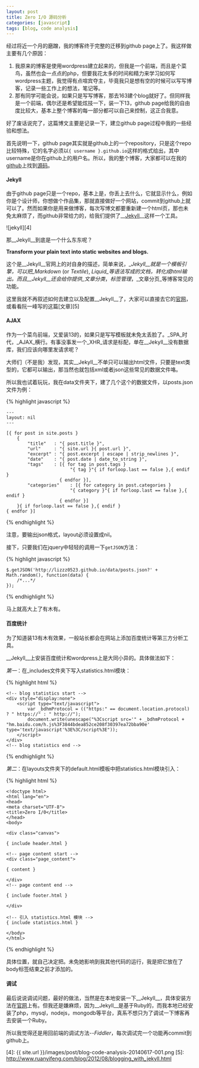 ```yaml
---
layout: post
title: Zero I/O 源码分析
categories: [javascript]
tags: [blog, code analysis]
---
```



经过将近一个月的磨蹭，我的博客终于完整的迁移到github page上了。我这样做主要有几个原因：

1. 我原来的博客是使用wordpress建立起来的，但我是一个前端，而且是个菜鸟，虽然也会一点点的php，但要我花太多的时间和精力来学习如何写wordpress主题，我觉得有点喧宾夺主，毕竟我只是想有空的时候可以写写博客，记录一些工作上的想法，笔记等。
2. 那有同学可能会说，如果只是写写博客，那去163建个blog就好了。但同样我是一个前端，偶尔还是希望能炫技一下，装一下13，github page给我的自由度比较大，基本上整个博客的每一部分都可以自己来控制，这正合我意。

好了废话说完了，这篇博文主要是记录一下，建立github page过程中我的一些经验和想法。

首先说明一下，github page其实就是github上的一个repository，只是这个repo比较特殊，它的名字必须以`{ username }.github.io`这样的格式给出，其中username是你在github上的用户名。所以，我的整个博客，大家都可以在我的[github][1]上找到[源码][2]。


#### Jekyll

由于github page只是一个repo，基本上是，你丢上去什么，它就显示什么，例如你是个设计师，你想做个作品集，那就直接做好一个网站，commit到github上就可以了。然而如果你是用来做博客，每次写博文都要重新建一个html页，那也未免太麻烦了，而github非常给力的，给我们提供了__[Jekyll][3]__这样一个工具。

![jekyll][4]

那__Jekyll__到底是一个什么东东呢？

__Transform your plain text into static websites and blogs.__

这个是__Jekyll__官网上的对自身的描述，简单来说，__Jekyll__就是一个模板引擎，可以把_Markdown_ (or _Textile_), _Liquid_等语法写成的文档，转化成html输出。而且__Jekyll__还会给你提供_文章分类_，_标签管理_，_文章分页_等博客常见的功能。 

这里我就不再叙述如何去建立以及配置__Jekyll__了，大家可以直接去它的[官网][3]，或看看阮一峰写的这篇[文章][5]


#### AJAX

作为一个菜鸟前端，又爱装13的，如果只是写写模板就未免太丢脸了。_SPA_时代，_AJAX_横行。有事没事发一个_XHR_请求是标配，单在__Jekyll__没有数据库，我们应该向哪里发请求呢？

大师们（不是我）发现，其实__Jekyll__不单只可以输出html文件，只要是text类型的，它都可以输出，那当然也就包括xml或者json这些常见的数据文件咯。

所以我也试着玩玩，我在data文件夹下，建了几个这个的数据文件，以posts.json文件为例：

{% highlight javascript %}

    ---
    layout: nil
    ---

    [{ for post in site.posts }
        {
            "title"   : "{ post.title }",
            "url"     : "{ site.url }{ post.url }",
            "excerpt" : "{ post.excerpt | escape | strip_newlines }",
            "date"    : "{ post.date | date_to_string }",
            "tags"    : [{ for tag in post.tags }
                            "{ tag }"{ if forloop.last == false },{ endif }
                        { endfor }],
            "categories"    : [{ for category in post.categories }
                            "{ category }"{ if forloop.last == false },{ endif }
                        { endfor }]
        }{ if forloop.last == false },{ endif }
    { endfor }]

{% endhighlight %}

注意，要输出json格式，layout必须设置成nil。

接下，只要我们在jquery中轻轻的调用一下`getJSON`方法：

{% highlight javascript %}

    $.getJSON('http://lizzz0523.github.io/data/posts.json?' + Math.random(), function(data) {
        /*...*/
    });

{% endhighlight %}

马上就高大上了有木有。


#### 百度统计

为了知道装13有木有效果，一般站长都会在网站上添加百度统计等第三方分析工具。

__Jekyll__上安装百度统计和wordpress上是大同小异的。具体做法如下：

_第一_：在_includes文件夹下写入statistics.html模块：

{% highlight html %}

    <!-- blog statistics start -->
    <div style="display:none">
        <script type="text/javascript">
            var _bdhmProtocol = (("https:" == document.location.protocol) ? " https://" : " http://");
            document.write(unescape("%3Cscript src='" + _bdhmProtocol + "hm.baidu.com/h.js%3F3844bdea852ce208f30397ea72bba90e' type='text/javascript'%3E%3C/script%3E"));
        </script>
    </div>
    <!-- blog statistics end -->

{% endhighlight %}

_第二_：在layouts文件夹下的default.html模板中把statistics.html模块引入：

{% highlight html %}

    <!doctype html>
    <html lang="en">
    <head>
    <meta charset="UTF-8">
    <title>Zero I/0</title>
    </head>
    <body>

    <div class="canvas">

    { include header.html }

    <!-- page content start -->
    <div class="page_content">

    { content }

    </div>
    <!-- page content end -->

    { include footer.html }

    </div>

    <!-- 引入 statistics.html 模块 -->
    { include statistics.html }

    </body>
    </html>

{% endhighlight %}

具体位置，就自己决定把。未免她影响到我其他代码的运行，我是把它放在了body标签结束之前才添加的。


#### 调试

最后说说调试问题，最好的做法，当然是在本地安装一下__Jekyll__，具体安装方法在[官网][3]上有。但我还是嫌麻烦，因为__Jekyll__是基于Ruby的，而我本地已经安装了php，mysql，nodejs，mongodb等平台，真系不想只为了调试一下博客再去安装一个Ruby。

所以我觉得还是用回前端的调试方法--_Fiddler_，每次调试完一个功能再commit到github上。


[1]: https://github.com/lizzz0523
[2]: https://github.com/lizzz0523/lizzz0523.github.io
[3]: http://jekyllrb.com/
[4]: {{ site.url }}/images/post/blog-code-analysis-20140617-001.png
[5]: http://www.ruanyifeng.com/blog/2012/08/blogging_with_jekyll.html